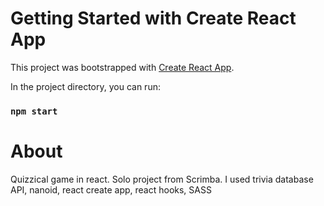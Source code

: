 # Getting Started with Create React App

This project was bootstrapped with [Create React App](https://github.com/facebook/create-react-app).

In the project directory, you can run:

### `npm start`

# About

Quizzical game in react. Solo project from Scrimba. I used trivia database API, nanoid, react create app, react hooks, SASS

